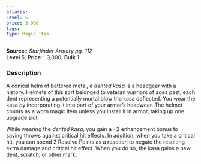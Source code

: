 ```yaml
---
aliases: 
Level: 5
price: 3,000 
tags: 
Type: Magic Item
---
```

**Source**:: _Starfinder Armory pg. 112_  
**Level** 5;
**Price**::  3,000; **Bulk** 1

### Description

A conical helm of battered metal, a _dented kasa_ is a headgear with a history. Helmets of this sort belonged to veteran warriors of ages past, each dent representing a potentially mortal blow the kasa deflected. You wear the kasa by incorporating it into part of your armor’s headwear. The helmet counts as a worn magic item unless you install it in armor, taking up one upgrade slot.  
  
While wearing the _dented kasa_, you gain a +2 enhancement bonus to saving throws against critical hit effects. In addition, when you take a critical hit, you can spend 2 Resolve Points as a reaction to negate the resulting extra damage and critical hit effect. When you do so, the kasa gains a new dent, scratch, or other mark.
